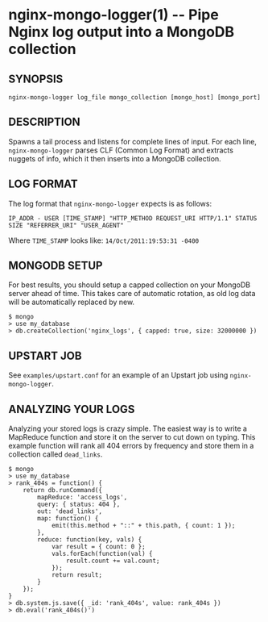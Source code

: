 nginx-mongo-logger(1) -- Pipe Nginx log output into a MongoDB collection
========================================================================

## SYNOPSIS

`nginx-mongo-logger log_file mongo_collection [mongo_host] [mongo_port]`

## DESCRIPTION

Spawns a tail process and listens for complete lines of input. For each line, `nginx-mongo-logger` parses
CLF (Common Log Format) and extracts nuggets of info, which it then inserts into a MongoDB collection.

## LOG FORMAT

The log format that `nginx-mongo-logger` expects is as follows:

	IP_ADDR - USER [TIME_STAMP] "HTTP_METHOD REQUEST_URI HTTP/1.1" STATUS SIZE "REFERRER_URI" "USER_AGENT"

Where `TIME_STAMP` looks like: `14/Oct/2011:19:53:31 -0400`

## MONGODB SETUP

For best results, you should setup a capped collection on your MongoDB server ahead of time. This takes
care of automatic rotation, as old log data will be automatically replaced by new.

	$ mongo
	> use my_database
	> db.createCollection('nginx_logs', { capped: true, size: 32000000 })

## UPSTART JOB

See `examples/upstart.conf` for an example of an Upstart job using `nginx-mongo-logger`.

## ANALYZING YOUR LOGS

Analyzing your stored logs is crazy simple. The easiest way is to write a MapReduce function and store it on the server to cut down on typing.
This example function will rank all 404 errors by frequency and store them in a collection called `dead_links`.

	$ mongo
	> use my_database
	> rank_404s = function() {
		return db.runCommand({
			mapReduce: 'access_logs',
			query: { status: 404 },
			out: 'dead_links',
			map: function() {
				emit(this.method + "::" + this.path, { count: 1 });
			},
			reduce: function(key, vals) {
				var result = { count: 0 };
				vals.forEach(function(val) {
					result.count += val.count;
				});
				return result;
			}
		});
	}
	> db.system.js.save({ _id: 'rank_404s', value: rank_404s })
	> db.eval('rank_404s()')
